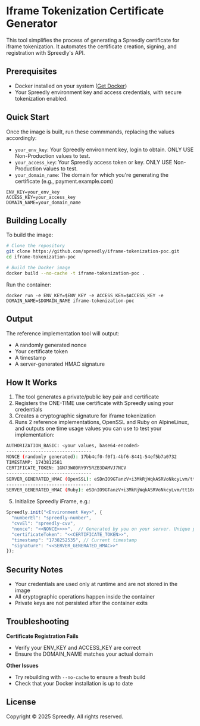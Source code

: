 # Iframe Tokenization Certificate Generator

This tool simplifies the process of generating a Spreedly certificate for iframe tokenization. It automates the certificate creation, signing, and registration with Spreedly's API.

## Prerequisites

- Docker installed on your system ([Get Docker](https://docs.docker.com/get-docker/))
- Your Spreedly environment key and access credentials, with secure tokenization enabled.

## Quick Start

Once the image is built, run these commmands, replacing the values accordingly:
- `your_env_key`: Your Spreedly environment key, login to obtain. ONLY USE Non-Production values to test.
- `your_access_key`: Your Spreedly access token or key. ONLY USE Non-Production values to test.
- `your_domain_name`: The domain for which you're generating the certificate (e.g., payment.example.com)

```shell
ENV_KEY=your_env_key
ACCESS_KEY=your_access_key
DOMAIN_NAME=your_domain_name
```

## Building Locally

To build the image:

```bash
# Clone the repository
git clone https://github.com/spreedly/iframe-tokenization-poc.git
cd iframe-tokenization-poc

# Build the Docker image
docker build --no-cache -t iframe-tokenization-poc .
```

Run the container:

```shell
docker run -e ENV_KEY=$ENV_KEY -e ACCESS_KEY=$ACCESS_KEY -e DOMAIN_NAME=$DOMAIN_NAME iframe-tokenization-poc
```

## Output

The reference implementation tool will output:
- A randomly generated nonce
- Your certificate token
- A timestamp
- A server-generated HMAC signature

## How It Works

1. The tool generates a private/public key pair and certificate
2. Registers the ONE-TIME use certificate with Spreedly using your credentials
3. Creates a cryptographic signature for iframe tokenization
4. Runs 2 reference implementations, OpenSSL and Ruby on AlpineLinux, and outputs one time usage values you can use to test your implementation:
```bash
AUTHORIZATION_BASIC: <your values, base64-encoded>
--------------------------------
NONCE (randomly generated): 17bb4cf0-f0f1-4bf6-8441-54ef5b7a0732
TIMESTAMP: 1743812581
CERTIFICATE_TOKEN: 1GN73W0DRY9Y5RZB3DAMVJ7NCV
--------------------------------
SERVER_GENERATED_HMAC (OpenSSL): eSDnIO9GTanzV+i3MkRjWqkASRVoNkcyLvm/tt18nNI=
--------------------------------
SERVER_GENERATED_HMAC (Ruby): eSDnIO9GTanzV+i3MkRjWqkASRVoNkcyLvm/tt18nNI=
```
5. Initialize Spreedly iFrame, e.g.:

```javascript
Spreedly.init("<Environment Key>", {  
  "numberEl": "spreedly-number",  
  "cvvEl": "spreedly-cvv",  
  "nonce": "<<NONCE>>>>",  // Generated by you on your server. Unique per session (e.g., UUID)  
  "certificateToken": "<<CERTIFICATE_TOKEN>>",
  "timestamp": "1738252535", // Current timestamp
  "signature": "<<SERVER_GENERATED_HMAC>>"
});
```


## Security Notes

- Your credentials are used only at runtime and are not stored in the image
- All cryptographic operations happen inside the container
- Private keys are not persisted after the container exits

## Troubleshooting

**Certificate Registration Fails**
- Verify your ENV_KEY and ACCESS_KEY are correct
- Ensure the DOMAIN_NAME matches your actual domain

**Other Issues**
- Try rebuilding with `--no-cache` to ensure a fresh build
- Check that your Docker installation is up to date

## License

Copyright © 2025 Spreedly. All rights reserved.